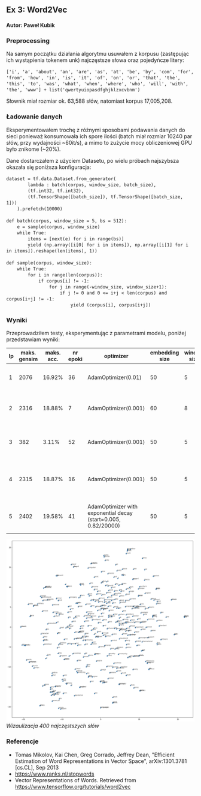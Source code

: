 ## Ex 3: Word2Vec ##
#### Autor: Paweł Kubik ####

### Preprocessing ###
Na samym początku działania algorytmu usuwałem z korpusu (zastępując ich wystąpienia tokenem unk) najczęstsze słowa oraz pojedyńcze litery:

```
['i', 'a', 'about', 'an', 'are', 'as', 'at', 'be', 'by', 'com', 'for', 'from', 'how', 'in', 'is', 'it', 'of', 'on', 'or', 'that', 'the', 'this', 'to', 'was', 'what', 'when', 'where', 'who', 'will', 'with', 'the', 'www'] + list('qwertyuiopasdfghjklzxcvbnm')
```

Słownik miał rozmiar ok. 63,588 słów, natomiast korpus 17,005,208.


### Ładowanie danych ###

Eksperymentowałem trochę z różnymi sposobami podawania danych do sieci ponieważ konsumowała ich spore ilości (batch miał rozmiar 10240 par słów,
przy wydajności ~60it/s), a mimo to zużycie mocy obliczeniowej GPU było znikome (~20%).

Dane dostarczałem z użyciem Datasetu, po wielu próbach najszybsza okazała się poniższa konfiguracja:

```
dataset = tf.data.Dataset.from_generator(
        lambda : batch(corpus, window_size, batch_size),
        (tf.int32, tf.int32),
        (tf.TensorShape([batch_size]), tf.TensorShape([batch_size, 1]))
    ).prefetch(10000)

def batch(corpus, window_size = 5, bs = 512):
    e = sample(corpus, window_size)
    while True:
        items = [next(e) for i in range(bs)]
        yield (np.array([i[0] for i in items]), np.array([i[1] for i in items]).reshape(len(items), 1))

def sample(corpus, window_size):
    while True:
        for i in range(len(corpus)):
            if corpus[i] != -1:
                for j in range(-window_size, window_size+1):
                    if j != 0 and 0 <= i+j < len(corpus) and corpus[i+j] != -1:
                        yield (corpus[i], corpus[i+j])
```

### Wyniki ###

Przeprowadziłem testy, eksperymentując z parametrami modelu, poniżej przedstawiam wyniki:

lp | maks. gensim | maks. acc. | nr epoki | optimizer | embedding size | window size | szczegóły | uwagi
---|--------------|------------|----------|-----------|----------------|-------------|-----------|-------
1 | 2076 | 16.92% | 36 | AdamOptimizer(0.01) | 50 | 5 | rzadkie słowa usunięte z korpusu | -
2 | 2316 | 18.88% | 7 | AdamOptimizer(0.001) | 60 | 8 | rzadkie słowa zastąpione symbolem unk | -
3 | 382 | 3.11% | 52 | AdamOptimizer(0.001) | 50 | 5 | rzadkie słowa zastąpione symbolem unk | model się nie uczył -> rosnący loss
4 | 2315 | 18.87% | 16 | AdamOptimizer(0.001) | 50 | 5 | rzadkie słowa zastąpione symbolem unk | model był za słaby i od 6 epoki praktycznie się nie uczył
5 | 2402 | 19.58% | 41 | AdamOptimizer with exponential decay (start=0.005, 0.82/20000) | 50 | 5 | rzadkie słowa zastąpione symbolem unk | - 

![Wizualizacja top400](word2vec.png)
*Wizaulizacja 400 najczęstszych słów*

### Referencje ###
- Tomas Mikolov, Kai Chen, Greg Corrado, Jeffrey Dean, "Efficient Estimation of Word Representations in Vector Space", arXiv:1301.3781 [cs.CL], Sep 2013
- https://www.ranks.nl/stopwords
- Vector Representations of Words. Retrieved from https://www.tensorflow.org/tutorials/word2vec
